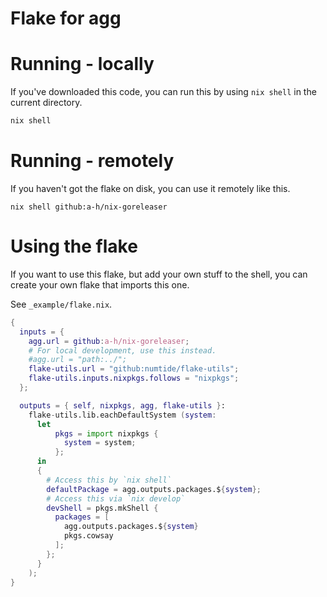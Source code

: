 # Flake for agg

# Running - locally

If you've downloaded this code, you can run this by using `nix shell` in the current directory.

```sh
nix shell
```

# Running - remotely

If you haven't got the flake on disk, you can use it remotely like this.

```
nix shell github:a-h/nix-goreleaser
```

# Using the flake

If you want to use this flake, but add your own stuff to the shell, you can create your own flake that imports this one.

See `_example/flake.nix`.

```nix
{
  inputs = {
    agg.url = github:a-h/nix-goreleaser;
    # For local development, use this instead.
    #agg.url = "path:../";
    flake-utils.url = "github:numtide/flake-utils";
    flake-utils.inputs.nixpkgs.follows = "nixpkgs";
  };

  outputs = { self, nixpkgs, agg, flake-utils }:
    flake-utils.lib.eachDefaultSystem (system:
      let
          pkgs = import nixpkgs {
            system = system;
          };
      in
      {
        # Access this by `nix shell`
        defaultPackage = agg.outputs.packages.${system};
        # Access this via `nix develop`
        devShell = pkgs.mkShell {
          packages = [
            agg.outputs.packages.${system}
            pkgs.cowsay
          ];
        };
      }
    );
}
```
